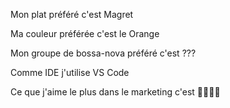 Mon plat préféré c'est Magret

Ma couleur préférée c'est le Orange

Mon groupe de bossa-nova préféré c'est ???

Comme IDE j'utilise VS Code

Ce que j'aime le plus dans le marketing c'est 🤑🤑🤑🤑
